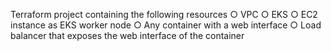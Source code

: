 Terraform project containing the following resources
○ VPC
○ EKS
○ EC2 instance as EKS worker node
○ Any container with a web interface
○ Load balancer that exposes the web interface of the container
